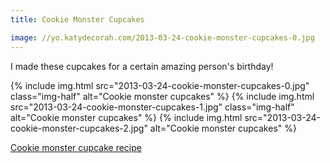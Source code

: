 ```yaml
---
title: Cookie Monster Cupcakes

image: //yo.katydecorah.com/2013-03-24-cookie-monster-cupcakes-0.jpg
---
```


I made these cupcakes for a certain amazing person's birthday!

<div class="photos">
{% include img.html src="2013-03-24-cookie-monster-cupcakes-0.jpg" class="img-half" alt="Cookie monster cupcakes" %}
{% include img.html src="2013-03-24-cookie-monster-cupcakes-1.jpg" class="img-half" alt="Cookie monster cupcakes" %}
{% include img.html src="2013-03-24-cookie-monster-cupcakes-2.jpg" alt="Cookie monster cupcakes" %}
</div>

[Cookie monster cupcake recipe](http://birdonacake.blogspot.com/2011/11/om-nom-nom-nom.html)
